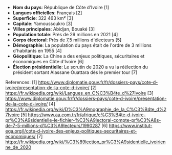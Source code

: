 * **Nom du pays**: République de Côte d'Ivoire [1]
* **Langues officielles**: Français [2]
* **Superficie**: 322 463 km² [3]
* **Capitale**: Yamoussoukro [3]
* **Villes principales**: Abidjan, Bouaké [3]
* **Population totale**: Près de 29 millions en 2021 [4]
* **Corps électoral**: Près de 7,5 millions d'électeurs [5]
* **Démographie**: La population du pays était de l'ordre de 3 millions d'habitants en 1955 [4]
* **Géopolitique**: La Chine a des enjeux politiques, sécuritaires et économiques en Côte d'Ivoire [6]
* **Élection présidentielle**: Le scrutin de 2020 a vu la réélection du président sortant Alassane Ouattara dès le premier tour [7]

References:
[1] https://www.diplomatie.gouv.fr/fr/dossiers-pays/cote-d-ivoire/presentation-de-la-cote-d-ivoire/
[2] https://fr.wikipedia.org/wiki/Langues_en_C%C3%B4te_d%27Ivoire
[3] https://www.diplomatie.gouv.fr/fr/dossiers-pays/cote-d-ivoire/presentation-de-la-cote-d-ivoire/
[4] https://fr.wikipedia.org/wiki/D%C3%A9mographie_de_la_C%C3%B4te_d%27Ivoire
[5] https://www.aa.com.tr/fr/afrique/c%C3%B4te-d-ivoire-pr%C3%A9sidentielle-le-fichier-%C3%A9lectoral-compte-pr%C3%A8s-de-7-5-millions-d%C3%A9lecteurs/1990287
[6] https://www.institut-ega.org/l/cote-d-ivoire-des-enjeux-politiques-securitaires-et-economiques/
[7] https://fr.wikipedia.org/wiki/%C3%89lection_pr%C3%A9sidentielle_ivoirienne_de_2020
